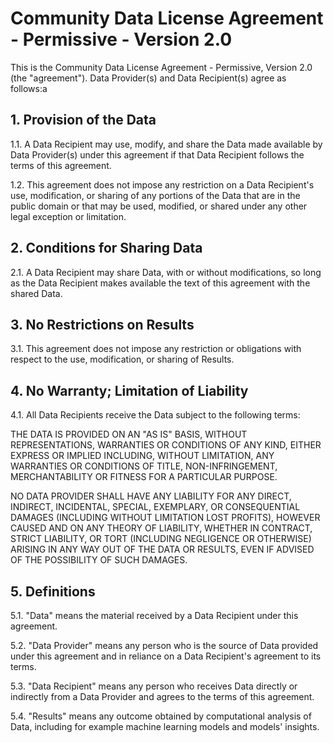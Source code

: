 # Community Data License Agreement - Permissive - Version 2.0

This is the Community Data License Agreement - Permissive, Version 2.0 (the "agreement"). Data Provider(s) and Data Recipient(s) agree as follows:a

## 1. Provision of the Data

1.1. A Data Recipient may use, modify, and share the Data made available by Data Provider(s) under this agreement if that Data Recipient follows the terms of this agreement.

1.2. This agreement does not impose any restriction on a Data Recipient's use, modification, or sharing of any portions of the Data that are in the public domain or that may be used, modified, or shared under any other legal exception or limitation.

## 2. Conditions for Sharing Data

2.1. A Data Recipient may share Data, with or without modifications, so long as the Data Recipient makes available the text of this agreement with the shared Data.

## 3. No Restrictions on Results

3.1. This agreement does not impose any restriction or obligations with respect to the use, modification, or sharing of Results.

## 4. No Warranty; Limitation of Liability

4.1. All Data Recipients receive the Data subject to the following terms:

THE DATA IS PROVIDED ON AN "AS IS" BASIS, WITHOUT REPRESENTATIONS, WARRANTIES OR CONDITIONS OF ANY KIND, EITHER EXPRESS OR IMPLIED INCLUDING, WITHOUT LIMITATION, ANY WARRANTIES OR CONDITIONS OF TITLE, NON-INFRINGEMENT, MERCHANTABILITY OR FITNESS FOR A PARTICULAR PURPOSE.

NO DATA PROVIDER SHALL HAVE ANY LIABILITY FOR ANY DIRECT, INDIRECT, INCIDENTAL, SPECIAL, EXEMPLARY, OR CONSEQUENTIAL DAMAGES (INCLUDING WITHOUT LIMITATION LOST PROFITS), HOWEVER CAUSED AND ON ANY THEORY OF LIABILITY, WHETHER IN CONTRACT, STRICT LIABILITY, OR TORT (INCLUDING NEGLIGENCE OR OTHERWISE) ARISING IN ANY WAY OUT OF THE DATA OR RESULTS, EVEN IF ADVISED OF THE POSSIBILITY OF SUCH DAMAGES.

## 5. Definitions

5.1. "Data" means the material received by a Data Recipient under this agreement.

5.2. "Data Provider" means any person who is the source of Data provided under this agreement and in reliance on a Data Recipient's agreement to its terms.

5.3. "Data Recipient" means any person who receives Data directly or indirectly from a Data Provider and agrees to the terms of this agreement.

5.4. "Results" means any outcome obtained by computational analysis of Data, including for example machine learning models and models' insights.
